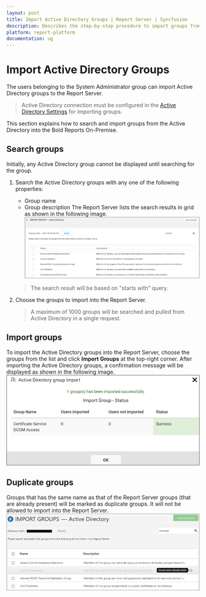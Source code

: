 ```yaml
---
layout: post
title: Import Active Directory Groups | Report Server | Syncfusion
description: Describes the step-by-step procedure to import groups from the Active Directory into the Bold Reports On-Premise.
platform: report-platform
documentation: ug
---
```


# Import Active Directory Groups

The users belonging to the System Administrator group can import Active Directory groups to the Report Server.

> Active Directory connection must be configured in the [Active Directory Settings](./../../../../manage-app-settings/active-directory/) for importing groups.

This section explains how to search and import groups from the Active Directory into the Bold Reports On-Premise.

## Search groups

Initially, any Active Directory group cannot be displayed until searching for the group.

1. Search the Active Directory groups with any one of the following properties:
    * Group name
    * Group description
The Report Server lists the search results in grid as shown in the following image.
    ![Search Active Directory groups](/static/assets/on-premise/images/manage-users-and-groups/groups/import-from-active-directory/searched-groups.png)
    > The search result will be based on "starts with" query.

2. Choose the groups to import into the Report Server.
    > A maximum of 1000 groups will be searched and pulled from Active Directory in a single request.

## Import groups

To import the Active Directory groups into the Report Server, choose the groups from the list and click **Import Groups** at the top-right corner. After importing the Active Directory groups, a confirmation message will be displayed as shown in the following image.
![Success message after imported the Active Directory groups](/static/assets/on-premise/images/manage-users-and-groups/groups/import-from-active-directory/group-import-success.png)

## Duplicate groups

Groups that has the same name as that of the Report Server groups (that are already present) will be marked as duplicate groups. It will not be allowed to import into the Report Server.
![Duplicated Active Directory groups](/static/assets/on-premise/images/manage-users-and-groups/groups/import-from-active-directory/duplicated-groups.png)